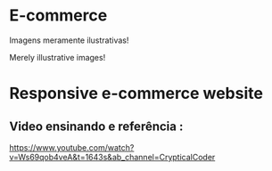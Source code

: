 # E-commerce

Imagens meramente ilustrativas!

Merely illustrative images!

# Responsive e-commerce website

## Video ensinando e referência :
https://www.youtube.com/watch?v=Ws69qob4veA&t=1643s&ab_channel=CrypticalCoder

